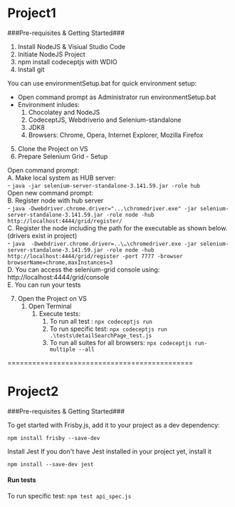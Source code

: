
# Project1 #

###Pre-requisites & Getting Started###

1. Install NodeJS & Visiual Studio Code
2. Initiate NodeJS Project
3. npm install codeceptjs with WDIO
4. Install git

You can use environmentSetup.bat for quick environment setup:
- Open command prompt as Administrator run environmentSetup.bat
- Environment inludes:
    1. Chocolatey and NodeJS
    2. CodeceptJS, Webdriverio and Selenium-standalone
    3. JDK8
    4. Browsers: Chrome, Opera, Internet Explorer, Mozilla Firefox
   
5. Clone the Project on VS
6. Prepare Selenium Grid - Setup

Open command prompt:  
             A. Make local system as HUB server:    
                 -  ``` java -jar selenium-server-standalone-3.141.59.jar -role hub     ```  
Open new command prompt:                  				 
             B. Register node with hub server    
                 - ```java -Dwebdriver.chrome.driver="...\chromedriver.exe" -jar selenium-server-standalone-3.141.59.jar -role node -hub http://localhost:4444/grid/register/```            
             C. Register the node including the path for the executable as shown below.(drivers exist in project)  
                 - ```java  -Dwebdriver.chrome.driver=..\…\chromedriver.exe -jar selenium-server-standalone-3.141.59.jar -role node -hub http://localhost:4444/grid/register -port 7777 -browser browserName=chrome,maxInstances=3```   
             D. You can access the selenium-grid console using: http://localhost:4444/grid/console           
             E. You can run your tests      

7. Open the Project on VS     
     1. Open Terminal    
        1. Execute tests:  
             1. To run all test : ``` npx codeceptjs run  ```
             2. To run specific test: ``` npx codeceptjs run .\tests\detailSearchPage_test.js     ```
             3. To run all suites for all browsers: ``` npx codeceptjs run-multiple --all  ```

=============================================

# Project2 #

###Pre-requisites & Getting Started###

To get started with Frisby.js, add it to your project as a dev dependency:

```npm install frisby --save-dev```

Install Jest
If you don't have Jest installed in your project yet, install it

```npm install --save-dev jest```

#### Run tests ####

To run specific test: ```npm test api_spec.js```

